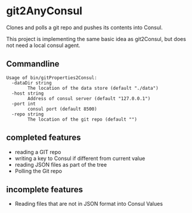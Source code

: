 # git2AnyConsul
Clones and polls a git repo and pushes its contents into Consul.

This project is implementing the same basic idea as git2Consul, but does not need a local consul agent.

## Commandline
    Usage of bin/gitProperties2Consul:
      -dataDir string
            The location of the data store (default "./data")
      -host string
            Address of consul server (default "127.0.0.1")
      -port int
            consul port (default 8500)
      -repo string
            The location of the git repo (default "")


## completed features
* reading a GIT repo
* writing a key to Consul if different from current value
* reading JSON files as part of the tree
* Polling the Git repo

## incomplete features
* Reading files that are not in JSON format into Consul Values
